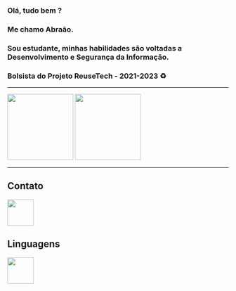 ### Olá, tudo bem ?
### Me chamo Abraão.
### Sou estudante, minhas habilidades são voltadas a Desenvolvimento e Segurança da Informação.
### Bolsista do Projeto ReuseTech - 2021-2023 ♻️

----

<div> 
   <img height="150m" src="https://github-readme-stats.vercel.app/api?username=abraaoteixeira&show_icons=true&theme=tokyonight"/>
  
  <img height="150m" src="https://github-readme-stats.vercel.app/api?usernameabraaoteixeira&layout=compact"/>
 <div>
 
----
   
## Contato

<a href="https:/www.linkedln.com/in/abraaoteixeira/">
  <img src="https://cdn.jsdelivr.net/gh/devicons/devicon/icons/linkedin/linkedin-original.svg" align="center" heigth="50" width="60">
</a>
   
## Linguagens
   
<div>
  
<img src="https://cdn.jsdelivr.net/gh/devicons/devicon/icons/dotnetcore/dotnetcore-original.svg" align="center" heigth="50" width="60">
